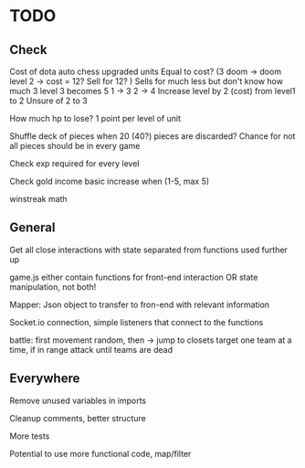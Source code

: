 # TODO

## Check

Cost of dota auto chess upgraded units
    Equal to cost? 
    (3 doom -> doom level 2 -> cost = 12? Sell for 12? )
    Sells for much less but don't know how much
    3 level 3 becomes 5
    1 -> 3
    2 -> 4
    Increase level by 2 (cost) from level1 to 2
    Unsure of 2 to 3

How much hp to lose? 1 point per level of unit

Shuffle deck of pieces when 20 (40?) pieces are discarded? Chance for not all pieces should be in every game

Check exp required for every level

Check gold income basic increase when (1-5, max 5)

winstreak math

## General

Get all close interactions with state separated from functions used further up

game.js either contain functions for front-end interaction OR state manipulation, not both!

Mapper: Json object to transfer to fron-end with relevant information

Socket.io connection, simple listeners that connect to the functions

battle: first movement random, then -> jump to closets target one team at a time, if in range attack until teams are dead

## Everywhere

Remove unused variables in imports

Cleanup comments, better structure

More tests

Potential to use more functional code, map/filter
